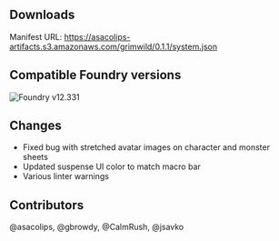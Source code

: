 ## Downloads

Manifest URL: https://asacolips-artifacts.s3.amazonaws.com/grimwild/0.1.1/system.json

## Compatible Foundry versions

![Foundry v12.331](https://img.shields.io/badge/Foundry-v12.331-green)

## Changes

- Fixed bug with stretched avatar images on character and monster sheets
- Updated suspense UI color to match macro bar
- Various linter warnings

## Contributors

@asacolips, @gbrowdy, @CalmRush, @jsavko